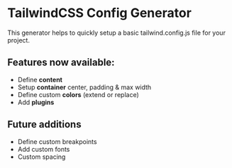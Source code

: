 # TailwindCSS Config Generator

This generator helps to quickly setup a basic tailwind.config.js file for your project.

## Features now available:

-   Define **content**
-   Setup **container** center, padding & max width
-   Define custom **colors** (extend or replace)
-   Add **plugins**

## Future additions

-   Define custom breakpoints
-   Add custom fonts
-   Custom spacing

